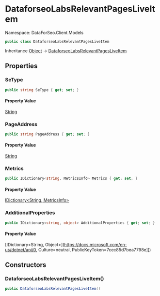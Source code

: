 # DataforseoLabsRelevantPagesLiveItem

Namespace: DataForSeo.Client.Models

```csharp
public class DataforseoLabsRelevantPagesLiveItem
```

Inheritance [Object](https://docs.microsoft.com/en-us/dotnet/api/Object) → [DataforseoLabsRelevantPagesLiveItem](./DataforseoLabsRelevantPagesLiveItem.md)

## Properties

### **SeType**

```csharp
public string SeType { get; set; }
```

#### Property Value

[String](https://docs.microsoft.com/en-us/dotnet/api/String)<br>

### **PageAddress**

```csharp
public string PageAddress { get; set; }
```

#### Property Value

[String](https://docs.microsoft.com/en-us/dotnet/api/String)<br>

### **Metrics**

```csharp
public IDictionary<string, MetricsInfo> Metrics { get; set; }
```

#### Property Value

[IDictionary&lt;String, MetricsInfo&gt;](./MetricsInfo.md)<br>

### **AdditionalProperties**

```csharp
public IDictionary<string, object> AdditionalProperties { get; set; }
```

#### Property Value

[IDictionary&lt;String, Object&gt;](https://docs.microsoft.com/en-us/dotnet/api/0, Culture=neutral, PublicKeyToken=7cec85d7bea7798e]])<br>

## Constructors

### **DataforseoLabsRelevantPagesLiveItem()**

```csharp
public DataforseoLabsRelevantPagesLiveItem()
```
